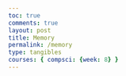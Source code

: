 ```yaml
---
toc: true
comments: true
layout: post
title: Memory
permalink: /memory
type: tangibles
courses: { compsci: {week: 8} }
---
```

<html lang="en">
<head>
    <meta charset="UTF-8">
    <meta name="viewport" content="width=device-width, initial-scale=1.0">
    <title>Memory Game</title>
    <link rel="stylesheet" href="style2.css">
</head>
<body>
    <div id="cards-grid">
    </div>
    <script src="imagePaths.js" defer></script>
    <script src="script2.js" defer></script>
</body>
</html>